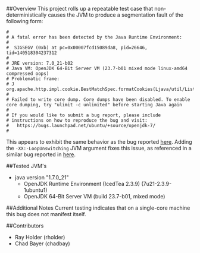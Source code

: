 ##Overview
This project rolls up a repeatable test case that non-deterministically causes
the JVM to produce a segmentation fault of the following form:

    #
    # A fatal error has been detected by the Java Runtime Environment:
    #
    #  SIGSEGV (0xb) at pc=0x00007fcd15089da8, pid=26646, tid=140518304237312
    #
    # JRE version: 7.0_21-b02
    # Java VM: OpenJDK 64-Bit Server VM (23.7-b01 mixed mode linux-amd64 compressed oops)
    # Problematic frame:
    # J  org.apache.http.impl.cookie.BestMatchSpec.formatCookies(Ljava/util/List;)Ljava/util/List;
    #
    # Failed to write core dump. Core dumps have been disabled. To enable core dumping, try "ulimit -c unlimited" before starting Java again
    #
    # If you would like to submit a bug report, please include
    # instructions on how to reproduce the bug and visit:
    #   https://bugs.launchpad.net/ubuntu/+source/openjdk-7/
    #

This appears to exhibit the same behavior as the bug reported [here](https://code.google.com/p/crawler4j/issues/detail?id=136).
Adding the `-XX:-LoopUnswitching` JVM argument fixes this issue, as referenced
in a similar bug reported in [here](https://issues.apache.org/jira/browse/HTTPCLIENT-1173).

##Tested JVM's
* java version "1.7.0_21"
  * OpenJDK Runtime Environment (IcedTea 2.3.9) (7u21-2.3.9-1ubuntu1)
  * OpenJDK 64-Bit Server VM (build 23.7-b01, mixed mode)

##Additional Notes
Current testing indicates that on a single-core machine this bug does not
manifest itself.

##Contributors
* Ray Holder (rholder)
* Chad Bayer (chadbay)
